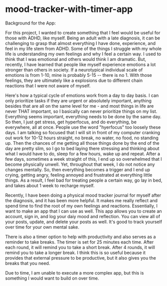 # mood-tracker-with-timer-app

Background for the App:

For this project, I wanted to create something that I feel would be useful for those with ADHD, like myself. Being an adult with a late diagnosis, it can be challenging to grasp that almost everything I have done, experience, and feel in my life stem from ADHD.
Some of the things I struggle with my whole life is understanding my own feelings and why I feel a certain way. I used to think that I was emotional and others would think I am dramatic. But, recently, I have learned that people like myself experience emotions 
a lot stronger than others in society. If a neurotypical individual scale of emotions is from 1-10, mine is probably 5-15 -- there is no 1. With those feelings, they are ultimately like a explosions due to different chain reactions that I were not aware of myself. 


Here's how a typical cycle of emotions work from a day to day basis. I can only prioritize tasks if they are urgent or absolutely important, anything besides that are all on the same level for me - and most things in life are never THAT important, so I basically can 
never prioritize things on my list. Everything seems important, everything needs to be done by the same day. So then, I just get stress, get hyperfocus, and do everything, be everywhere, all at once. People use the word "hyerfocus" too loosely these days. I am talking
so focused that I will sit in front of my computer cranking out work for 10-12 hours straight, no break, no water, no food, no standing up. Then the chances of me getting all those things done by the end of the day are pretty slim, so I go to bed laying there stressing and thinking about what I would have to do, sleep for a few hours, wake up and repeat. After a few days, sometimes a week straight of this, I end up so overwhelmed that I become physically unwell. Yet, throughout that week, I do not notice any changes mentally. So, then everything becomes a trigger and I end up crying, getting angry, feeling annoyed and frustrated at everything little things. As a result, I feel bad for treating people a certain way, go lay in bed, and takes about 1 week to recharge myself.

Recently, I have been doing a physical mood tracker journal for myself after the diagnosis, and it has been more helpful. It makes me really reflect and spend time to find the root of my own feelings and reactions. Essentially, I want to make an app that I can use as well.
This app allows you to create an account, sign in, and log your daiy mood and reflection. You can view all of your posts, update, and delete your posts as well. It's good to track yourself over time for your own mental sake. 

There is also a timer option to help with productivity and also serves as a reminder to take breaks. The timer is set for 25 minutes each time. After each round, it will remind you to take a short break. After 4 rounds, it will remind you to take a longer break. I think this is so useful because it provides that external pressure to be productive, but it also gives you the breaks that you need.

Due to time, I am unable to execute a more complex app, but this is something I would want to build on over time. 
